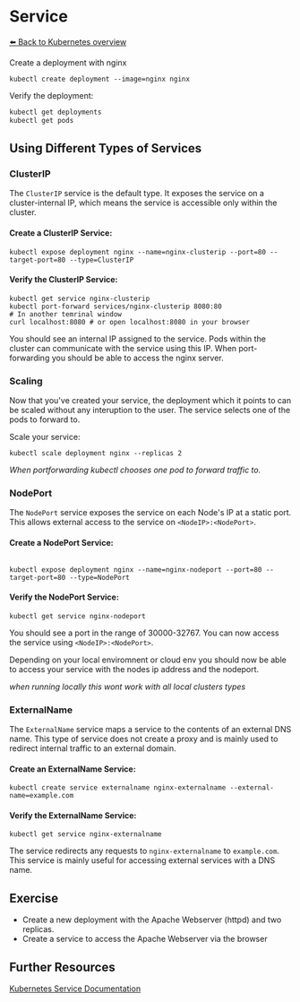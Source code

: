 # Service
[⬅️ Back to Kubernetes overview](README.md)

Create a deployment with nginx

```shell
kubectl create deployment --image=nginx nginx 
```

Verify the deployment:
```sh
kubectl get deployments
kubectl get pods
```


## Using Different Types of Services

### ClusterIP

The `ClusterIP` service is the default type. It exposes the service on a cluster-internal IP, which means the service is accessible only within the cluster.


#### Create a ClusterIP Service:

```shell
kubectl expose deployment nginx --name=nginx-clusterip --port=80 --target-port=80 --type=ClusterIP
```

#### Verify the ClusterIP Service:

```shell
kubectl get service nginx-clusterip
kubectl port-forward services/nginx-clusterip 8080:80
# In another temrinal window 
curl localhost:8080 # or open localhost:8080 in your browser
```

You should see an internal IP assigned to the service. Pods within the cluster can communicate with the service using this IP. When port-forwarding you should be able to access the nginx server.

### Scaling 

Now that you've created your service, the deployment which it points to can be scaled without any interuption to the user. The service selects one of the pods to forward to.

Scale your service:
```shell
kubectl scale deployment nginx --replicas 2
```
_When portforwarding kubectl chooses one pod to forward traffic to._

### NodePort

The `NodePort` service exposes the service on each Node's IP at a static port. This allows external access to the service on `<NodeIP>:<NodePort>`.

#### Create a NodePort Service:

```shell

kubectl expose deployment nginx --name=nginx-nodeport --port=80 --target-port=80 --type=NodePort
```

#### Verify the NodePort Service:

```shell
kubectl get service nginx-nodeport
```

You should see a port in the range of 30000-32767. You can now access the service using `<NodeIP>:<NodePort>`.

Depending on your local enviromnent or cloud env you should now be able to access your service with the nodes ip address and the nodeport.

_when running locally this wont work with all local clusters types_ 


###  ExternalName


The `ExternalName` service maps a service to the contents of an external DNS name. This type of service does not create a proxy and is mainly used to redirect internal traffic to an external domain.


#### Create an ExternalName Service:

```shell
kubectl create service externalname nginx-externalname --external-name=example.com
```

#### Verify the ExternalName Service:


```shell
kubectl get service nginx-externalname
```


The service redirects any requests to `nginx-externalname` to `example.com`. This service is mainly useful for accessing external services with a DNS name.


## Exercise 

* Create a new deployment with the Apache Webserver (httpd) and two replicas.
* Create a service to access the Apache Webserver via the browser


## Further Resources
[Kubernetes Service Documentation ](https://kubernetes.io/docs/concepts/services-networking/service/)
